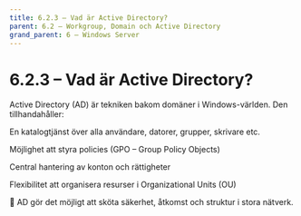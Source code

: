 ```yaml
---
title: 6.2.3 – Vad är Active Directory?
parent: 6.2 – Workgroup, Domain och Active Directory
grand_parent: 6 – Windows Server
---
```

# 6.2.3 – Vad är Active Directory?

Active Directory (AD) är tekniken bakom domäner i Windows-världen. Den tillhandahåller:

En katalogtjänst över alla användare, datorer, grupper, skrivare etc.

Möjlighet att styra policies (GPO – Group Policy Objects)

Central hantering av konton och rättigheter

Flexibilitet att organisera resurser i Organizational Units (OU)

🔐 AD gör det möjligt att sköta säkerhet, åtkomst och struktur i stora nätverk.

